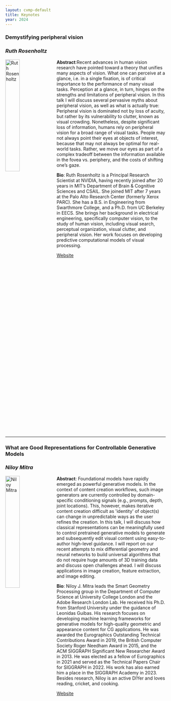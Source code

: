 ```yaml
---
layout: cvmp-default
title: Keynotes
year: 2024
---
```


<style>
  /* Add CSS styles to control image width */
  .keynotes-image {
    float: left;
    width: 30%; /* Set the image width to 20% of the container width */
    margin-right: 10px; /* Optional: Add some margin for spacing */
  }

  /* Add CSS styles to clear the float and separate keynotes */
  .keynote-container::after {
    content: "";
    display: table;
    clear: both;
  }
</style>

<div class="keynote-container">
  <!-- First Keynote -->
  <h3>Demystifying peripheral vision</h3>
  <h3><em>Ruth Rosenholtz</em></h3>

  <img class="keynotes-image" src="{{site.url}}/img/keynotes/RosenholtzHeadshot.jpg" alt="Ruth Rosenholtz">
  
  <strong>Abstract</strong>:Recent advances in human vision research have pointed toward a theory that unifies many aspects of vision. What one can perceive at a glance, i.e. in a single fixation, is of critical importance to the performance of many visual tasks. Perception at a glance, in turn, hinges on the strengths and limitations of peripheral vision. In this talk I will discuss several pervasive myths about peripheral vision, as well as what is actually true: Peripheral vision is dominated not by loss of acuity, but rather by its vulnerability to clutter, known as visual crowding. Nonetheless, despite significant loss of information, humans rely on peripheral vision for a broad range of visual tasks. People may not always point their eyes at objects of interest, because that may not always be optimal for real-world tasks. Rather, we move our eyes as part of a complex tradeoff between the information available in the fovea vs. periphery, and the costs of shifting one’s gaze. <br>
    
  <strong>Bio</strong>: Ruth Rosenholtz is a Principal Research Scientist at NVIDIA, having recently joined after 20 years in MIT’s Department of Brain & Cognitive Sciences and CSAIL. She joined MIT after 7 years at the Palo Alto Research Center (formerly Xerox PARC). She has a B.S. in Engineering from Swarthmore College, and a Ph.D. from UC Berkeley in EECS. She brings her background in electrical engineering, specifically computer vision, to the study of human vision, including visual search, perceptual organization, visual clutter, and peripheral vision. Her work focuses on developing predictive computational models of visual processing.<br>

  <a href="https://persci.mit.edu/people/rosenholtz">Website</a>

</div>

<hr>

<div class="keynote-container">
  <!-- Second Keynote -->
  <h3>What are Good Representations for Controllable Generative Models</h3>
  <h3><em>Niloy Mitra</em></h3>

  <img class="keynotes-image" src="{{site.url}}/img/keynotes/NiloyMitra.jpeg" alt="Niloy Mitra">
  
  <strong>Abstract</strong>: Foundational models have rapidly emerged as powerful generative models. In the context of content creation workflows, such image generators are currently controlled by domain-specific conditioning signals (e.g., prompts, depth, joint locations). This, however, makes iterative content creation difficult as 'identity' of object(s) can change in unpredictable ways as the user refines the creation. In this talk, I will discuss how classical representations can be meaningfully used to control pretrained generative models to generate and subsequently edit visual content using easy-to-author high-level guidance. I will report on our recent attempts to mix differential geometry and neural networks to build universal algorithms that do not require huge amounts of 3D training data and discuss open challenges ahead. I will discuss applications in image creation, feature extraction, and image editing. <br>
    
  <strong>Bio</strong>: Niloy J. Mitra leads the Smart Geometry Processing group in the Department of Computer Science at University College London and the Adobe Research London Lab. He received his Ph.D. from Stanford University under the guidance of Leonidas Guibas. His research focuses on developing machine learning frameworks for generative models for high-quality geometric and appearance content for CG applications. He was awarded the Eurographics Outstanding Technical Contributions Award in 2019, the British Computer Society Roger Needham Award in 2015, and the ACM SIGGRAPH Significant New Researcher Award in 2013. He was elected as a fellow of Eurographics in 2021 and served as the Technical Papers Chair for SIGGRAPH in 2022. His work has also earned him a place in the SIGGRAPH Academy in 2023. Besides research, Niloy is an active DIYer and loves reading, cricket, and cooking.<br>

  <a href="https://geometry.cs.ucl.ac.uk">Website</a>

</div>
